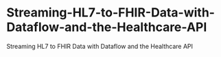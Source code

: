 # Streaming-HL7-to-FHIR-Data-with-Dataflow-and-the-Healthcare-API
Streaming HL7 to FHIR Data with Dataflow and the Healthcare API
